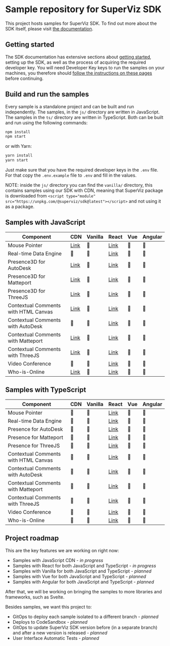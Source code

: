 # Sample repository for SuperViz SDK

This project hosts samples for SuperViz SDK. To find out more about the SDK itself, please visit [the documentation](https://docs.superviz.com/).

## Getting started

The SDK documentation has extensive sections about [getting started](https://docs.superviz.com/getting-started/quickstart), setting up the SDK, as well as the process of acquiring the required developer key. You will need Developer Key keys to run the samples on your machines, you therefore should [follow the instructions on these pages](https://docs.superviz.com/getting-started/setting-account) before continuing.

## Build and run the samples

Every sample is a standalone project and can be built and run independently. The samples, in the `js/` directory are written in JavaScript. The samples in the `ts/` directory are written in TypeScript. Both can be built and run using the following commands:

```bash
npm install
npm start
```

or with Yarn:

```bash
yarn install
yarn start
```

Just make sure that you have the required developer keys in the `.env` file. For that copy the `.env.example` file to `.env` and fill in the values.

NOTE: inside the `js/` directory you can find the `vanilla/` directory, this contains samples using our SDK with CDN, meaning that SuperViz package is downloaded from `<script type="module" src="https://unpkg.com/@superviz/sdk@latest"></script>` and not using it as a package.

## Samples with JavaScript

| Component                            | CDN                                             | Vanilla | React                                             | Vue | Angular |
| ------------------------------------ | ----------------------------------------------- | ------- | ------------------------------------------------- | --- | ------- |
| Mouse Pointer                        | [Link](/js/cdn/mouse-pointers/)                 | 🔄️     | [Link](/js/react/mouse-pointers/)                 | 🔄️ | 🔄️     |
| Real-time Data Engine                | 🔄️                                             | 🔄️     | [Link](/js/react/real-time-data-engine/)          | 🔄️ | 🔄️     |
| Presence3D for AutoDesk              | [Link](/js/cdn/autodesk/)                       | 🔄️     | [Link](/js/react/autodesk/)                       | 🔄️ | 🔄️     |
| Presence3D for Matteport             | [Link](/js/cdn/matterport/)                     | 🔄️     | [Link](/js/react/matterport/)                     | 🔄️ | 🔄️     |
| Presence3D for ThreeJS               | [Link](/js/cdn/threejs/)                        | 🔄️     | [Link](/js/react/threejs/)                        | 🔄️ | 🔄️     |
| Contextual Comments with HTML Canvas | [Link](/js/cdn/contextual-comments-html/)       | 🔄️     | [Link](/js/react/contextual-comments-html/)       | 🔄️ | 🔄️     |
| Contextual Comments with AutoDesk    | 🔄️                                             | 🔄️     | [Link](/js/react/contextual-comments-autodesk/)   | 🔄️ | 🔄️     |
| Contextual Comments with Matteport   | [Link](/js/cdn/contextual-comments-matterport/) | 🔄️     | [Link](/js/react/contextual-comments-matterport/) | 🔄️ | 🔄️     |
| Contextual Comments with ThreeJS     | [Link](/js/cdn/contextual-comments-threejs/)    | 🔄️     | [Link](/js/react/contextual-comments-threejs/)    | 🔄️ | 🔄️     |
| Video Conference                     | 🔄️                                             | 🔄️     | [Link](/js/react/video-conference/)               | 🔄️ | 🔄️     |
| Who-is-Online                        | [Link](/js/cdn/who-is-online/)                  | 🔄️     | [Link](/js/react/who-is-online/)                  | 🔄️ | 🔄️     |

## Samples with TypeScript

| Component                            | CDN | Vanilla | React                                             | Vue | Angular |
| ------------------------------------ | --- | ------- | ------------------------------------------------- | --- | ------- |
| Mouse Pointer                        | 🔄️ | 🔄️     | [Link](/ts/react/mouse-pointers/)                 | 🔄️ | 🔄️     |
| Real-time Data Engine                | 🔄️ | 🔄️     | [Link](/ts/react/real-time-data-engine/)          | 🔄️ | 🔄️     |
| Presence for AutoDesk                | 🔄️ | 🔄️     | [Link](/ts/react/autodesk/)                       | 🔄️ | 🔄️     |
| Presence for Matteport               | 🔄️ | 🔄️     | [Link](/ts/react/matterport/)                     | 🔄️ | 🔄️     |
| Presence for ThreeJS                 | 🔄️ | 🔄️     | [Link](/ts/react/threejs/)                        | 🔄️ | 🔄️     |
| Contextual Comments with HTML Canvas | 🔄️ | 🔄️     | [Link](/ts/react/contextual-comments-html/)       | 🔄️ | 🔄️     |
| Contextual Comments with AutoDesk    | 🔄️ | 🔄️     | [Link](/ts/react/contextual-comments-autodesk/)   | 🔄️ | 🔄️     |
| Contextual Comments with Matteport   | 🔄️ | 🔄️     | [Link](/ts/react/contextual-comments-matterport/) | 🔄️ | 🔄️     |
| Contextual Comments with ThreeJS     | 🔄️ | 🔄️     | [Link](/ts/react/contextual-comments-threejs/)    | 🔄️ | 🔄️     |
| Video Conference                     | 🔄️ | 🔄️     | [Link](/ts/react/video-conference/)               | 🔄️ | 🔄️     |
| Who-is-Online                        | 🔄️ | 🔄️     | [Link](/ts/react/who-is-online/)                  | 🔄️ | 🔄️     |

## Project roadmap

This are the key features we are working on right now:

- Samples with JavaScript CDN - _in progress_
- Samples with React for both JavaScript and TypeScript - _in progress_
- Samples with Vanilla for both JavaScript and TypeScript - _planned_
- Samples with Vue for both JavaScript and TypeScript - _planned_
- Samples with Angular for both JavaScript and TypeScript - _planned_

After that, we will be working on bringing the samples to more libraries and frameworks, such as Svelte.

Besides samples, we want this project to:

- GitOps to deploy each sample isolated to a different branch - _planned_
- Deploys to CodeSandbox - _planned_
- GitOps to update SuperViz SDK version before (in a separate branch) and after a new version is released - _planned_
- User Interface Automatic Tests - _planned_
